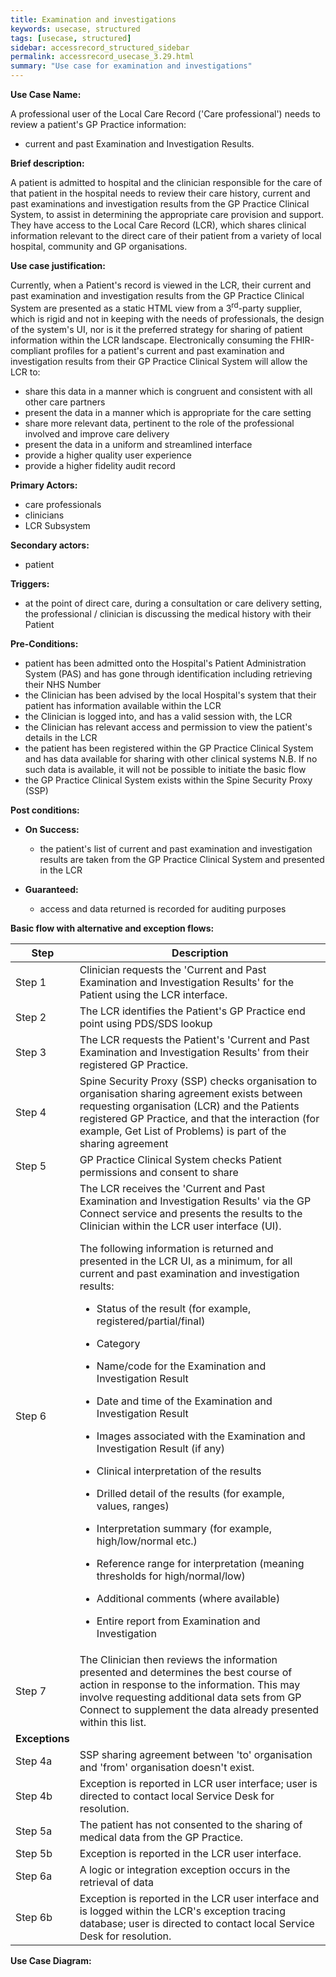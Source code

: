 ```yaml
---
title: Examination and investigations
keywords: usecase, structured
tags: [usecase, structured] 
sidebar: accessrecord_structured_sidebar
permalink: accessrecord_usecase_3.29.html
summary: "Use case for examination and investigations"
---
```


**Use Case Name:**

A professional user of the Local Care Record ('Care professional') needs to review a patient's GP Practice information:

  - current and past Examination and Investigation Results.

**Brief description:**

A patient is admitted to hospital and the clinician responsible for the care of that patient in the hospital needs to review their care history, current and past examinations and investigation results from the GP Practice Clinical System, to assist in determining the appropriate care provision and support. They have access to the Local Care Record (LCR), which shares clinical information relevant to the direct care of their patient from a variety of local hospital, community and GP organisations.

**Use case justification:**

Currently, when a Patient's record is viewed in the LCR, their current and past examination and investigation results from the GP Practice Clinical System are presented as a static HTML view from a 3<sup>rd</sup>-party supplier, which is rigid and not in keeping with the needs of professionals, the design of the system's UI, nor is it the preferred strategy for sharing of patient information within the LCR landscape. Electronically consuming the FHIR-compliant profiles for a patient's current and past examination and investigation results from their GP Practice Clinical System will allow the LCR to:

  - share this data in a manner which is congruent and consistent with all other care partners
  - present the data in a manner which is appropriate for the care setting
  - share more relevant data, pertinent to the role of the professional involved and improve care delivery
  - present the data in a uniform and streamlined interface
  - provide a higher quality user experience
  - provide a higher fidelity audit record

**Primary Actors:**

- care professionals
- clinicians
- LCR Subsystem

**Secondary actors:**

- patient

**Triggers:**

- at the point of direct care, during a consultation or care delivery setting, the professional / clinician is discussing the medical history with their Patient

**Pre-Conditions:**

  - patient has been admitted onto the Hospital's Patient Administration System (PAS) and has gone through identification including retrieving their NHS Number
  - the Clinician has been advised by the local Hospital's system that their patient has information available within the LCR
  - the Clinician is logged into, and has a valid session with, the LCR
  - the Clinician has relevant access and permission to view the patient's details in the LCR
  - the patient has been registered within the GP Practice Clinical System and has data available for sharing with other clinical systems
    N.B. If no such data is available, it will not be possible to initiate the basic flow
  - the GP Practice Clinical System exists within the Spine Security Proxy (SSP)

**Post conditions:**

  - **On Success:**
    
      - the patient's list of current and past examination and investigation results are taken from the GP Practice Clinical System and presented in the LCR

  - **Guaranteed:**
    
      - access and data returned is recorded for auditing purposes

**Basic flow with alternative and exception flows:**

<table>
<thead>
<tr class="header">
<th width="10%"><strong>Step</strong></th>
<th><strong>Description</strong></th>
</tr>
</thead>
<tbody>
<tr class="even">
<td>Step 1</td>
<td>Clinician requests the 'Current and Past Examination and Investigation Results' for the Patient using the LCR interface.</td>
</tr>
<tr class="odd">
<td>Step 2</td>
<td>The LCR identifies the Patient's GP Practice end point using PDS/SDS lookup</td>
</tr>
<tr class="even">
<td>Step 3</td>
<td>The LCR requests the Patient's 'Current and Past Examination and Investigation Results' from their registered GP Practice.</td>
</tr>
<tr class="odd">
<td>Step 4</td>
<td>Spine Security Proxy (SSP) checks organisation to organisation sharing agreement exists between requesting organisation (LCR) and the Patients registered GP Practice, and that the interaction (for example,  Get List of Problems) is part of the sharing agreement</td>
</tr>
<tr class="even">
<td>Step 5</td>
<td>GP Practice Clinical System checks Patient permissions and consent to share</td>
</tr>
<tr class="odd">
<td>Step 6</td>
<td>The LCR receives the 'Current and Past Examination and Investigation Results' via the GP Connect service and presents the results to the Clinician within the LCR user interface (UI).
<p>The following information is returned and presented in the LCR UI, as a minimum, for all current and past examination and investigation results:</p>
<ul>
<li><p>Status of the result (for example,  registered/partial/final)</p></li>
<li><p>Category</p></li>
<li><p>Name/code for the Examination and Investigation Result</p></li>
<li><p>Date and time of the Examination and Investigation Result</p></li>
<li><p>Images associated with the Examination and Investigation Result (if any)</p></li>
<li><p>Clinical interpretation of the results</p></li>
<li><p>Drilled detail of the results (for example,  values, ranges)</p></li>
<li><p>Interpretation summary (for example,  high/low/normal etc.)</p></li>
<li><p>Reference range for interpretation (meaning thresholds for high/normal/low)</p></li>
<li><p>Additional comments (where available)</p></li>
<li><p>Entire report from Examination and Investigation</p></li>
</ul></td>
</tr>
<tr class="even">
<td>Step 7</td>
<td>The Clinician then reviews the information presented and determines the best course of action in response to the information. This may involve requesting additional data sets from GP Connect to supplement the data already presented within this list.</td>
</tr>
<tr class="odd">
<td><b>Exceptions</b></td>
<td></td>
</tr>
<tr class="even">
<td>Step 4a</td>
<td>SSP sharing agreement between 'to' organisation and 'from' organisation doesn't exist.</td>
</tr>
<tr class="odd">
<td>Step 4b</td>
<td>Exception is reported in LCR user interface; user is directed to contact local Service Desk for resolution.</td>
</tr>
<tr class="even">
<td>Step 5a</td>
<td>The patient has not consented to the sharing of medical data from the GP Practice.</td>
</tr>
<tr class="odd">
<td>Step 5b</td>
<td>Exception is reported in the LCR user interface.</td>
</tr>
<tr class="even">
<td>Step 6a</td>
<td>A logic or integration exception occurs in the retrieval of data</td>
</tr>
<tr class="odd">
<td>Step 6b</td>
<td>Exception is reported in the LCR user interface and is logged within the LCR's exception tracing database; user is directed to contact local Service Desk for resolution.</td>
</tr>
</tbody>
</table>

**Use Case Diagram:**

